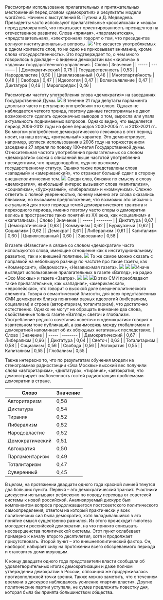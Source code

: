 Рассмотрим использование прилагательных и притяжательных местоимений перед словом «демократия» и результаты модели word2vec. Начнем с выступлений В. Путина и Д. Медведева. Президенты часто используют прилагательные «российская» и «наша» перед демократией, что показывает ориентированность президентов на отечественное развитие. Слова «прямая», «парламентская», «представительная», «электронная» говорят о том, что президентов волнуют институциональные вопросы. ![](https://github.com/alexkobz/diplom/blob/main/texts/president/president_adj.png) Что касается употребляемых в одном контексте слов, то ни одно не приковывает внимание, кроме слова «государственность». Это подтверждает то, о чем много говорилось в докладе – о видении демократии как «кирпича» в «здании» государственного управления.
| Слово | Значение |
| ----- | -------- |
| Демократический |	0,75 |
| Государственность | 0,53 |
| Народовластие | 0,50 |
| Цивилизованный | 0,48 |
| Многопартийность | 0,48 |
| Свобода |	0,47 |
| Идеология | 0,47 |
| Волеизъявление | 0,47 |
| Диктатура | 0,46 |
| Миропорядок |	0,46 |

Рассмотрим частоту употребления слова «демократия» на заседаниях Государственной Думы. ![](https://github.com/alexkobz/diplom/blob/main/texts/gosduma/%D0%9A%D0%BE%D0%BB%D0%B8%D1%87%D0%B5%D1%81%D1%82%D0%B2%D0%BE%20%D1%83%D0%BF%D0%BE%D0%BC%D0%B8%D0%BD%D0%B0%D0%BD%D0%B8%D0%B8%CC%86%20%D1%81%D0%BB%D0%BE%D0%B2%D0%B0%20%D0%B4%D0%B5%D0%BC%D0%BE%D0%BA%D1%80%D0%B0%D1%82%D0%B8%D1%8F%20%D0%93%D0%94.png) 
В течение 21 года депутаты парламента довольно часто и регулярно употребляли это слово. Однако не наблюдается четкого тренда, поэтому данные гистограммы не дают возможности сделать однозначных выводов о том, выросла или упала актуальность поднимаемых вопросов. Однако видно, что выделяется период 2006-2012 годы на фоне периодов 2000-2005 гг. и 2013-2021 гг.. Во многом употребление демократического лексикона в этот период носит, на наш взгляд, «ритуальный» характер. Это демонстрирует, например, всплеск использования в 2006 году на торжественном заседании 27 апреля по поводу 100-летия Государственной думы.  Относительная частота употребления прилагательных со словом «демократия» схожа с описанной выше частотой употребления президентами, что правдоподобно, судя по высокому государственному статусу. Однако также представлены слова «западный» и «американский», что отражает больший сдвиг в сторону внешнеполитических тем. ![](https://github.com/alexkobz/diplom/blob/main/texts/gosduma/gosduma_adj.png) Среди слов, близких по смыслу к слову «демократия», наибольший интерес вызывают слова «капитализм», «социализм», «буржуазный», «либерализм» и «коммунизм». Сложно ответить с полной уверенностью, почему именно эти слова оказались близкими, но выскажем предположение, что возможно это связано с актуальной для этого периода темой демократического транзита и переходного периода, именно поэтому часто споры о демократии велись в пространстве таких понятий из XX века, как «социализм» и «капитализм».
| Слово | Значение |
| ----- | -------- |
| Диктатура | 0,67 |
| Демократический | 0,63 |
| Коммунизм | 0,62 |
| Буржуазный | 0,62 |
| Социализм | 0,62 |
| Демократ | 0,61 |
| Либерализм | 0,61 |
| Капитализм | 0,60 |
| Цивилизованный | 0,60 |
| Завоевание | 0,58 |
                  
В газете «Известия» в связке со словом «демократия» часто используются слова, имеющие отношение как к институциональному развитию, так и к внешней политике. ![](https://github.com/alexkobz/diplom/blob/main/texts/izvestia/izvestia_adj.png) То же самое можно сказать с поправкой на небольшую разницу по частоте про такие газеты, как «Коммерсант», «Ведомости», «Независимая газета». ![](https://github.com/alexkobz/diplom/blob/main/texts/kommersant/kommersant_adj.png) ![](https://github.com/alexkobz/diplom/blob/main/texts/vedomosti/vedomosti_adj.png) ![](https://github.com/alexkobz/diplom/blob/main/texts/ng/ng_adj.png)Иначе выглядит использование прилагательных в газете «Взгляд», на радио «Эхо Москвы» и газете «Завтра». ![](https://github.com/alexkobz/diplom/blob/main/texts/vzglyad/vzglyad_adj.png) ![](https://github.com/alexkobz/diplom/blob/main/texts/echo/echo_adj.png) ![](https://github.com/alexkobz/diplom/blob/main/texts/zavtra/zavtra_adj.png)В этих СМИ преобладают такие прилагательные, как «западная», «американская», «европейская», что говорит о высокой доле внешнеполитического элемента. Говоря о семантической близости, для всех представленных СМИ демократия близка понятиям разных идеологий (либерализм, социализм) и строев (авторитаризм, тоталитаризм), что достаточно естественно. Однако не могут не обращать внимание два слова, свойственные только газете «Взгляд»: светоч и глобализм. Употребление редкого сочетания «светоч» и «демократия» говорит о язвительном тоне публикаций, а взаимосвязь между глобализмом и демократией напоминает об их обоюдных негативных последствиях. 
| Слово | Значение |
| ----- | -------- |
| Демократический |	0,67 |
| Либерализм | 0,66 |
| Диктатура | 0,64 | 
| Светоч | 0,63 |
| Тоталитаризм | 0,58 |
| Социализм | 0,56 |
| Свобода | 0,56 | 
| Автократия | 0,55 | 
| Капитализм | 0,55 |
| Глобализм | 0,55 | 

Также интересно то, что по результатам обучения модели на стенограммах радиостанции «Эха Москвы» высокий вес получили слова «авторитаризм», «диктатура», «тирания», «автократия, что демонстрирует озабоченность гостей радиостанции проблемами демократии в стране.

| Слово | Значение |
| ----- | -------- |
| Авторитаризм | 0,58 |
| Диктатура | 0,54 |
| Тирания | 0,52 |
| Либерализм | 0,52 |
| Народовластие | 0,52 |
| Демократический | 0,51 | 
| Автократия | 0,50 |
| Парламентаризм | 0,49 |
| Тоталитаризм | 0,47 | 
| Суверенный | 0,45 |      

В целом, на протяжении двадцати одного года красной линией тянутся два больших пункта. Первый – это демократический транзит. Участники дискуссии испытывают рефлексию по поводу перехода от советской системы к новой российской. Анализируемый дискурс был компонентом вопроса продолжавшегося постсоветского политического самоопределения, ответом на который практически у всех политических сил была демократия, хотя вкладывавшийся в это понятие смысл существенно разнился. Из этого происходит гипотеза молодости российской демократии, на что принято списывать несовершенства политической системы. Этот пункт ослабевает примерно к началу второго десятилетия, хотя и продолжает присутствовать. Второй пункт – это внешнеполитический фактор. Он, наоборот, набирает силу на протяжении всего обозреваемого периода и становится доминирующим.

К концу двадцати одного года представители власти сообщали об удовлетворительных итогах демократизации и даже полном утверждении демократии в России, оппозиция же придерживалась противоположной точки зрения. Также можно заметить, что с течением времени в дискурсе наблюдалось усиление «партии власти». Другие политические партии уступали, не сумев предложить повестку дня, которая была бы принята большинством общества. 
